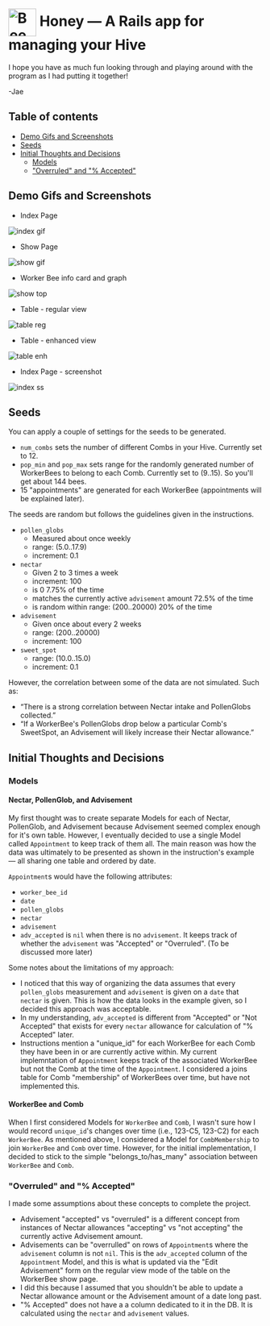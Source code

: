 # <img src="./public/favicon.ico" alt="Bee Icon" width="55" align="center"> Honey — A Rails app for managing your Hive

I hope you have as much fun looking through and playing around with the program as I had putting it together!

-Jae

## Table of contents

* [Demo Gifs and Screenshots](#demo-gifs-and-screenshots)
* [Seeds](#seeds)
* [Initial Thoughts and Decisions](#initial-thoughts-and-decisions)
  * [Models](#models)
  * ["Overruled" and "% Accepted"](#overruled-and--accepted)

## Demo Gifs and Screenshots

* Index Page

![index gif][demo_index]

* Show Page

![show gif][demo_show]

* Worker Bee info card and graph

![show top][show_top]

* Table - regular view

![table reg][show_bot_1]

* Table - enhanced view

![table enh][show_bot_2]

* Index Page - screenshot

![index ss][index_page]

## Seeds

You can apply a couple of settings for the seeds to be generated.

* `num_combs` sets the number of different Combs in your Hive. Currently set to 12.
* `pop_min` and `pop_max` sets range for the randomly generated number of WorkerBees to belong to each Comb. Currently set to (9..15). So you'll get about 144 bees.
* 15 "appointments" are generated for each WorkerBee (appointments will be explained later).

The seeds are random but follows the guidelines given in the instructions.

* `pollen_globs`
  * Measured about once weekly
  * range: (5.0..17.9)
  * increment: 0.1
* `nectar`
  * Given 2 to 3 times a week
  * increment: 100
  * is 0 7.75% of the time
  * matches the currently active `advisement` amount 72.5% of the time
  * is random within range: (200..20000) 20% of the time
* `advisement`
  * Given once about every 2 weeks
  * range: (200..20000)
  * increment: 100
* `sweet_spot`
  * range: (10.0..15.0)
  * increment: 0.1

However, the correlation between some of the data are not simulated. Such as:

* “There is a strong correlation between Nectar intake and PollenGlobs collected.”
* “If a WorkerBee's PollenGlobs drop below a particular Comb's SweetSpot, an Advisement will likely increase their Nectar allowance.”

## Initial Thoughts and Decisions

### Models

#### Nectar, PollenGlob, and Advisement

My first thought was to create separate Models for each of Nectar, PollenGlob, and Advisement because Advisement seemed complex enough for it's own table. However, I eventually decided to use a single Model called `Appointment` to keep track of them all. The main reason was how the data was ultimately to be presented as shown in the instruction's example — all sharing one table and ordered by date.

`Appointment`s would have the following attributes:

* `worker_bee_id`
* `date`
* `pollen_globs`
* `nectar`
* `advisement`
* `adv_accepted` is `nil` when there is no `advisement`. It keeps track of whether the `advisement` was "Accepted" or "Overruled". (To be discussed more later)

Some notes about the limitations of my approach:

* I noticed that this way of organizing the data assumes that every `pollen_globs` measurement and `advisement` is given on a `date` that `nectar` is given. This is how the data looks in the example given, so I decided this approach was acceptable.
* In my understanding, `adv_accepted` is different from "Accepted" or "Not Accepted" that exists for every `nectar` allowance for calculation of "% Accepted" later.
* Instructions mention a "unique_id" for each WorkerBee for each Comb they have been in or are currently active within. My current implemntation of `Appointment` keeps track of the associated WorkerBee but not the Comb at the time of the `Appointment`. I considered a joins table for Comb "membership" of WorkerBees over time, but have not implemented this.

#### WorkerBee and Comb

When I first considered Models for `WorkerBee` and `Comb`, I wasn't sure how I would record `unique_id`'s changes over time (i.e., 123-C5, 123-C2) for each `WorkerBee`. As mentioned above, I considered a Model for `CombMembership` to join `WorkerBee` and `Comb` over time. However, for the initial implementation, I decided to stick to the simple "belongs_to/has_many" association between `WorkerBee` and `Comb`.

### "Overruled" and "% Accepted"

I made some assumptions about these concepts to complete the project.

* Advisement "accepted" vs "overruled" is a different concept from instances of Nectar allowances "accepting" vs "not accepting" the currently active Advisement amount.
* Advisements can be "overrulled" on rows of `Appointment`s where the `advisement` column is not `nil`. This is the `adv_accepted` column of the `Appointment` Model, and this is what is updated via the "Edit Advisement" form on the regular view mode of the table on the WorkerBee show page.
* I did this because I assumed that you shouldn't be able to update a Nectar allowance amount or the Advisement amount of a date long past.
* "% Accepted" does not have a a column dedicated to it in the DB. It is calculated using the `nectar` and `advisement` values.

[favicon]: ./public/favicon.ico "Bee"
[demo_index]: ./app/assets/images/demo_index.gif "Index page demo gif"
[demo_show]: ./app/assets/images/demo_show.gif "Show page demo gif"
[show_top]: ./app/assets/images/ss_show_top.png "Worker Bee info card and graph"
[show_bot_1]: ./app/assets/images/ss_show_bot_1.png "Table - regular view"
[show_bot_2]: ./app/assets/images/ss_show_bot_2.png "Table - enhanced view"
[index_page]: ./app/assets/images/ss_index.png "Index page - screenshot"
